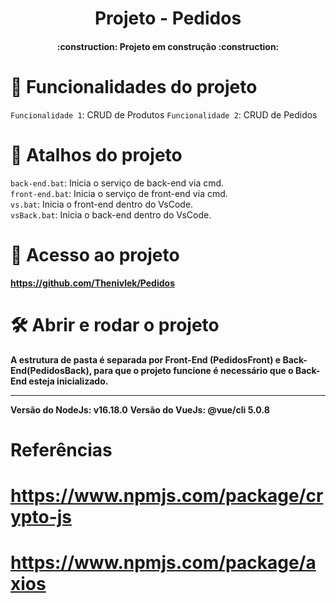 <h1 align="center"> Projeto - Pedidos </h1>
<h4 align="center">:construction:  Projeto em construção  :construction:</h4>

# :hammer: Funcionalidades do projeto

`Funcionalidade 1`: CRUD de Produtos
`Funcionalidade 2`: CRUD de Pedidos

# :hammer: Atalhos do projeto

`back-end.bat`: Inicia o serviço de back-end via cmd.
<br/>
`front-end.bat`: Inicia o serviço de front-end via cmd.
<br/>
`vs.bat`: Inicia o front-end dentro do VsCode.
<br/>
`vsBack.bat`: Inicia o back-end dentro do VsCode.

# 📁 Acesso ao projeto

**https://github.com/Thenivlek/Pedidos**

# 🛠️ Abrir e rodar o projeto

**A estrutura de pasta é separada por Front-End (PedidosFront) e Back-End(PedidosBack), para que o projeto funcione é necessário que o Back-End esteja inicializado.**

---

**Versão do NodeJs: v16.18.0**
**Versão do VueJs: @vue/cli 5.0.8**

# Referências

# https://www.npmjs.com/package/crypto-js

# https://www.npmjs.com/package/axios
